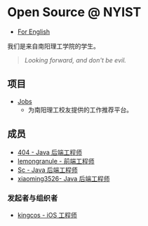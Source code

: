 # Open Source @ NYIST

- [For English](index.html)

我们是来自南阳理工学院的学生。

> *Looking forward, and don't be evil.*

## 项目

- [Jobs](https://nyist-os.github.io/Jobs)
    - 为南阳理工校友提供的工作推荐平台。

## 成员

- [404 - Java 后端工程师](https://github.com/147148)
- [lemongranule - 前端工程师](https://github.com/lemongranule)
- [Sc - Java 后端工程师](https://github.com/wfSc72)
- [xiaoming3526- Java 后端工程师](https://github.com/xiaoming3526)

### 发起者与组织者

- [kingcos - iOS 工程师](https://github.com/kingcos)
